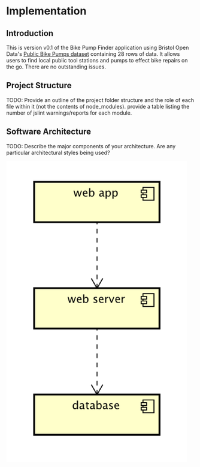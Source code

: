 # Implementation

## Introduction
This is version v0.1 of the Bike Pump Finder application using Bristol Open Data's [Public Bike Pumps dataset](https://opendata.bristol.gov.uk/explore/dataset/public-bike-pumps/information/) containing 28 rows of data. It allows users to find local public tool stations and pumps to effect bike repairs on the go. There are no outstanding issues.

## Project Structure
TODO: Provide an outline of the project folder structure and the role of each file within it (not the contents of node_modules).
provide a table listing the number of jslint warnings/reports for each module.

## Software Architecture
TODO: Describe the major components of your architecture. Are any particular architectural styles being used?

![Insert your component Diagram here](images/component.png)
